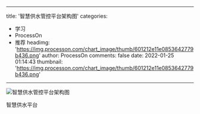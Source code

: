 
---
title: '智慧供水管控平台架构图'
categories: 
 - 学习
 - ProcessOn
 - 推荐
headimg: 'https://img.processon.com/chart_image/thumb/601212e11e0853642779b436.png'
author: ProcessOn
comments: false
date: 2022-01-25 01:14:43
thumbnail: 'https://img.processon.com/chart_image/thumb/601212e11e0853642779b436.png'
---

<div>   
<img class="thumb" alt="智慧供水管控平台架构图" src="https://img.processon.com/chart_image/thumb/601212e11e0853642779b436.png" referrerpolicy="no-referrer">
<p>智慧供水平台</p>  
</div>
            
